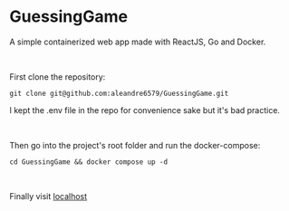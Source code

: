 # GuessingGame

A simple containerized web app made with ReactJS, Go and Docker.

<br/>

First clone the repository:
```
git clone git@github.com:aleandre6579/GuessingGame.git
```
I kept the .env file in the repo for convenience sake but it's bad practice.

<br/>

Then go into the project's root folder and run the docker-compose:
```
cd GuessingGame && docker compose up -d
```

<br/>

Finally visit <a href="http://127.0.0.1" target="_blank">localhost</a>
